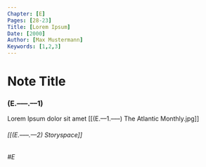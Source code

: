 ```yaml
---
Chapter: [E]
Pages: [28-23]
Title: [Lorem Ipsum]
Date: [2000]
Author: [Max Mustermann]
Keywords: [1,2,3]
---
```


# Note Title
### (E.–––.––1)

Lorem Ipsum dolor sit amet [[(E.––1.–––) The Atlantic Monthly.jpg]]

###### [[(E.–––.––2) Storyspace]]
###### #E
